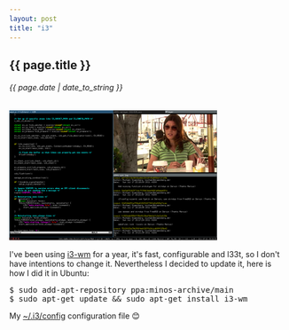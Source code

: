 ```yaml
---
layout: post
title: "i3"
---
```


## {{ page.title }}

###### {{ page.date | date_to_string }}

[![](/assets/img/36.png)](http://i3wm.org/screenshots/)

I've been using [i3-wm](http://i3wm.org) for a year, it's fast, configurable and l33t, so I don't have intentions to change it. Nevertheless I decided to update it, here is how I did it in Ubuntu:

<pre class="sh_sh">
$ sudo add-apt-repository ppa:minos-archive/main
$ sudo apt-get update &amp;&amp; sudo apt-get install i3-wm
</pre>

My [~/.i3/config](https://github.com/chilicuil/dotfiles/blob/master/.i3/config.4) configuration file &#128522; 
